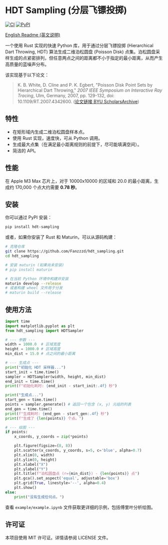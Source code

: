 # HDT Sampling (分层飞镖投掷)

[![CI](https://github.com/Fanzzzd/hdt_sampling/actions/workflows/CI.yml/badge.svg)](https://github.com/Fanzzzd/hdt_sampling/actions/workflows/CI.yml)
[![PyPI](https://img.shields.io/pypi/v/hdt-sampling?logo=pypi)](https://pypi.org/project/hdt-sampling/)

[English Readme (英文说明)](README.md)

一个使用 Rust 实现的快速 Python 库，用于通过分层飞镖投掷 (Hierarchical Dart Throwing, HDT) 算法生成二维泊松圆盘 (Poisson Disk) 点集。泊松圆盘采样生成的点紧密排列，但任意两点之间的距离都不小于指定的最小距离，从而产生高质量的蓝噪声分布。

该实现基于以下论文：

> K. B. White, D. Cline and P. K. Egbert, "Poisson Disk Point Sets by Hierarchical Dart Throwing," *2007 IEEE Symposium on Interactive Ray Tracing*, Ulm, Germany, 2007, pp. 129-132, doi: 10.1109/RT.2007.4342600.
> ([论文链接 BYU ScholarsArchive](https://scholarsarchive.byu.edu/facpub/237))

## 特性

*   在矩形域内生成二维泊松圆盘样本点。
*   使用 Rust 实现，速度快，可从 Python 调用。
*   生成最大点集（在满足最小距离规则的前提下，尽可能填满空间）。
*   简洁的 API。

## 性能

在 Apple M3 Max 芯片上，对于 10000x10000 的区域和 20.0 的最小距离，生成约 170,000 个点大约需要 **0.78 秒**。

## 安装

你可以通过 PyPI 安装：

```bash
pip install hdt-sampling
```

或者，如果你安装了 Rust 和 Maturin，可以从源码构建：

```bash
# 克隆仓库
git clone https://github.com/Fanzzzd/hdt_sampling.git
cd hdt_sampling

# 安装 maturin (如果尚未安装)
# pip install maturin

# 在当前 Python 环境中构建并安装
maturin develop --release
# 或者构建 wheel 文件用于分发
# maturin build --release
```

## 使用方法

```python
import time
import matplotlib.pyplot as plt
from hdt_sampling import HDTSampler

# --- 参数 ---
width = 1000.0  # 区域宽度
height = 1000.0 # 区域高度
min_dist = 15.0 # 点之间的最小距离

# --- 生成点 ---
print("初始化 HDT 采样器...")
start_init = time.time()
sampler = HDTSampler(width, height, min_dist)
end_init = time.time()
print(f"初始化耗时: {end_init - start_init:.4f} 秒")

print("生成点...")
start_gen = time.time()
points = sampler.generate() # 返回一个包含 (x, y) 元组的列表
end_gen = time.time()
print(f"生成耗时: {end_gen - start_gen:.4f} 秒")
print(f"生成了 {len(points)} 个点。")

# --- 绘图 ---
if points:
    x_coords, y_coords = zip(*points)

    plt.figure(figsize=(8, 8))
    plt.scatter(x_coords, y_coords, s=5, c='blue', alpha=0.7)
    plt.xlim(0, width)
    plt.ylim(0, height)
    plt.xlabel("X")
    plt.ylabel("Y")
    plt.title(f"泊松圆盘点 (r={min_dist}) - {len(points)} 点")
    plt.gca().set_aspect('equal', adjustable='box')
    plt.grid(True, linestyle='--', alpha=0.4)
    plt.show()
else:
    print("没有生成任何点。")
```

查看 `example/example.ipynb` 文件获取更详细的示例，包括傅里叶分析绘图。

## 许可证

本项目使用 MIT 许可证。详情请参阅 LICENSE 文件。